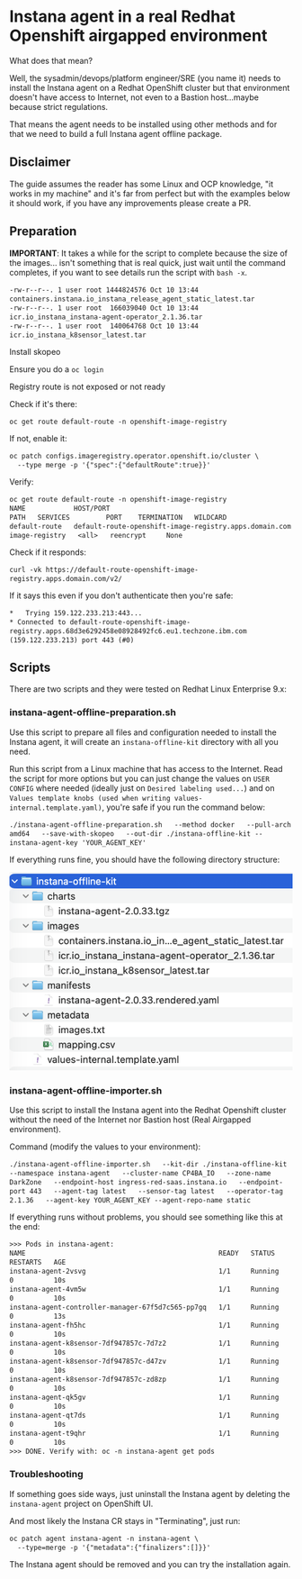 # Instana agent in a real Redhat Openshift airgapped environment

What does that mean?

Well, the sysadmin/devops/platform engineer/SRE (you name it) needs to install the Instana agent on a Redhat OpenShift cluster but that environment doesn't have access to Internet, not even to a Bastion host...maybe because strict regulations.

That means the agent needs to be installed using other methods and for that we need to build a full Instana agent offline package.

## Disclaimer
The guide assumes the reader has some Linux and OCP knowledge, "it works in my machine" and it's far from perfect but with the examples below it should work, if you have any improvements please create a PR.

## Preparation

**IMPORTANT**: It takes a while for the script to complete because the size of the images... isn't something that is real quick, just wait until the command completes, if you want to see details run the script with `bash -x`.

```shell
-rw-r--r--. 1 user root 1444824576 Oct 10 13:44 containers.instana.io_instana_release_agent_static_latest.tar
-rw-r--r--. 1 user root  166039040 Oct 10 13:44 icr.io_instana_instana-agent-operator_2.1.36.tar
-rw-r--r--. 1 user root  140064768 Oct 10 13:44 icr.io_instana_k8sensor_latest.tar
```

Install skopeo

Ensure you do a `oc login`

Registry route is not exposed or not ready

Check if it's there:

```shell
oc get route default-route -n openshift-image-registry
```

If not, enable it:

```shell
oc patch configs.imageregistry.operator.openshift.io/cluster \
  --type merge -p '{"spec":{"defaultRoute":true}}'
```

Verify:

```shell
oc get route default-route -n openshift-image-registry
NAME            HOST/PORT                                                                                   PATH   SERVICES         PORT    TERMINATION   WILDCARD
default-route   default-route-openshift-image-registry.apps.domain.com          image-registry   <all>   reencrypt     None
```

Check if it responds:

```shell
curl -vk https://default-route-openshift-image-registry.apps.domain.com/v2/
```

If it says this even if you don't authenticate then you're safe:

```shell
*   Trying 159.122.233.213:443...
* Connected to default-route-openshift-image-registry.apps.68d3e6292458e08928492fc6.eu1.techzone.ibm.com (159.122.233.213) port 443 (#0)
```

## Scripts

There are two scripts and they were tested on Redhat Linux Enterprise 9.x:

### instana-agent-offline-preparation.sh

Use this script to prepare all files and configuration needed to install the Instana agent, it will create an `instana-offline-kit` directory with all you need.

Run this script from a Linux machine that has access to the Internet. Read the script for more options but you can just change the values on `USER CONFIG` where needed (ideally just on `Desired labeling used...`) and on `Values template knobs (used when writing values-internal.template.yaml)`, you're safe if you run the command below:

```shell
./instana-agent-offline-preparation.sh   --method docker   --pull-arch amd64   --save-with-skopeo   --out-dir ./instana-offline-kit --instana-agent-key 'YOUR_AGENT_KEY'
```

If everything runs fine, you should have the following directory structure:

![instana-offline-kit directory](image.png)

### instana-agent-offline-importer.sh

Use this script to install the Instana agent into the Redhat Openshift cluster without the need of the Internet nor Bastion host (Real Airgapped environment).

Command (modify the values to your environment):

```shell
./instana-agent-offline-importer.sh   --kit-dir ./instana-offline-kit   --namespace instana-agent   --cluster-name CP4BA_IO   --zone-name DarkZone   --endpoint-host ingress-red-saas.instana.io   --endpoint-port 443   --agent-tag latest   --sensor-tag latest   --operator-tag 2.1.36   --agent-key YOUR_AGENT_KEY --agent-repo-name static
```

If everything runs without problems, you should see something like this at the end:

```shell
>>> Pods in instana-agent:
NAME                                                READY   STATUS    RESTARTS   AGE
instana-agent-2vsvg                                 1/1     Running   0          10s
instana-agent-4vm5w                                 1/1     Running   0          10s
instana-agent-controller-manager-67f5d7c565-pp7gq   1/1     Running   0          13s
instana-agent-fh5hc                                 1/1     Running   0          10s
instana-agent-k8sensor-7df947857c-7d7z2             1/1     Running   0          10s
instana-agent-k8sensor-7df947857c-d47zv             1/1     Running   0          10s
instana-agent-k8sensor-7df947857c-zd8zp             1/1     Running   0          10s
instana-agent-qk5gv                                 1/1     Running   0          10s
instana-agent-qt7ds                                 1/1     Running   0          10s
instana-agent-t9qhr                                 1/1     Running   0          10s
>>> DONE. Verify with: oc -n instana-agent get pods
```

### Troubleshooting

If something goes side ways, just uninstall the Instana agent by deleting the `instana-agent` project on OpenShift UI.

And most likely the Instana CR stays in "Terminating", just run:

```shell
oc patch agent instana-agent -n instana-agent \
  --type=merge -p '{"metadata":{"finalizers":[]}}'
```

The Instana agent should be removed and you can try the installation again.

